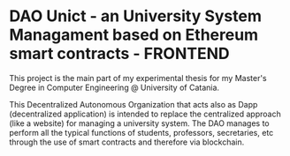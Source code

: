 # DAO Unict - an University System Managament based on Ethereum smart contracts - FRONTEND

This project is the main part of my experimental thesis for my Master's Degree in Computer Engineering @ University of Catania. <br />

This Decentralized Autonomous Organization that acts also as Dapp (decentralized application) is intended to replace the centralized approach (like a website) for managing a university system. The DAO manages to perform all the typical functions of students, professors, secretaries, etc through the use of smart contracts and therefore via blockchain. <br />
